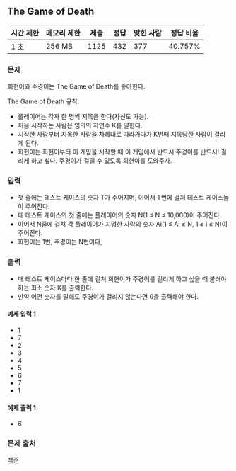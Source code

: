 ## The Game of Death
 
|시간 제한|	메모리 제한|	제출|	정답|	맞힌 사람|	정답 비율|
|---|---|---|---|---|---|
|1 초|	256 MB|	1125|	432|	377|	40.757%|

### 문제
희현이와 주경이는 The Game of Death를 좋아한다.

The Game of Death 규칙:

- 플레이어는 각자 한 명씩 지목을 한다(자신도 가능).
- 처음 시작하는 사람은 임의의 자연수 K를 말한다.
- 시작한 사람부터 지목한 사람을 차례대로 따라가다가 K번째 지목당한 사람이 걸리게 된다.
- 희현이는 희현이부터 이 게임을 시작할 때 이 게임에서 반드시 주경이를 반드시! 걸리게 하고 싶다. 주경이가 걸릴 수 있도록 희현이를 도와주자.

### 입력
- 첫 줄에는 테스트 케이스의 숫자 T가 주어지며, 이어서 T번에 걸쳐 테스트 케이스들이 주어진다.
- 매 테스트 케이스의 첫 줄에는 플레이어의 숫자 N(1 ≤ N ≤ 10,000)이 주어진다.
- 이어서 N줄에 걸쳐 각 플레이어가 지명한 사람의 숫자 Ai(1 ≤ Ai ≤ N, 1 ≤ i ≤ N)이 주어진다.
- 희현이는 1번, 주경이는 N번이다,

### 출력
- 매 테스트 케이스마다 한 줄에 걸쳐 희현이가 주경이를 걸리게 하고 싶을 때 불러야 하는 최소 숫자 K를 출력한다.
- 만약 어떤 숫자를 말해도 주경이가 걸리지 않는다면 0을 출력해야 한다.

#### 예제 입력 1 
- 1
- 7
- 2
- 3
- 4
- 5
- 6
- 7
- 1

#### 예제 출력 1 
- 6

### 문제 출처
[백준](https://www.acmicpc.net/problem/11558)